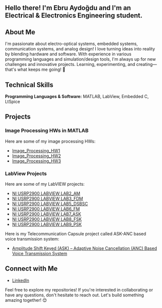 ## Hello there! I'm Ebru Aydoğdu and I'm an Electrical & Electronics Engineering student. 

## About Me
I'm passionate about electro-optical systems, embedded systems, communication systems, and analog design! I love turning ideas into reality by blending hardware and software. With experience in various programming languages and simulation/design tools, I'm always up for new challenges and innovative projects. Learning, experimenting, and creating—that's what keeps me going! 🚀

## Technical Skills
**Programming Languages & Software:** MATLAB, LabView, Embedded C, LtSpice

## Projects

### Image Processing HWs in MATLAB
Here are some of my image processing HWs:
- [Image_Processing_HW1](https://github.com/aydebru/Image_Processing_HW1.git)
- [Image_Processing_HW2](https://github.com/aydebru/Image_Processing_HW2.git)
- [Image_Processing_HW3](https://github.com/aydebru/Image_Processing_HW3.git)

### LabView Projects
Here are some of my LabVIEW projects:
- [NI USRP2900 LABVIEW LAB2_AM](https://github.com/aydebru/LabView_Lab2_AM.git)
- [NI USRP2900 LABVIEW LAB3_FDM](https://github.com/aydebru/LabView_Lab3_FDM.git)
- [NI USRP2900 LABVIEW LAB5_DSBSC](https://github.com/aydebru/LabView_Lab5_DSBSC.git)
- [NI USRP2900 LABVIEW LAB6_FM](https://github.com/aydebru/LabView_Lab6_FM.git )
- [NI USRP2900 LABVIEW LAB7_ASK](https://github.com/aydebru/LabView_Lab7_ASK.git )
- [NI USRP2900 LABVIEW LAB8_FSK](https://github.com/aydebru/LabView_Lab8_FSK.git)
- [NI USRP2900 LABVIEW LAB9_PSK](https://github.com/aydebru/LabView_Lab9_PSK.git)

Here is my Telecommunication Capsule project called ASK-ANC based voice transmission system:
- [Amplitude Shift Keyed (ASK) – Adaptive Noise Cancellation (ANC) Based Voice Transmission System](https://github.com/aydebru/Telecommunication_Project.git)

## Connect with Me
- [LinkedIn](https://www.linkedin.com/in/aydogduebru)

Feel free to explore my repositories! If you're interested in collaborating or have any questions, don't hesitate to reach out. Let's build something amazing together! 😊
